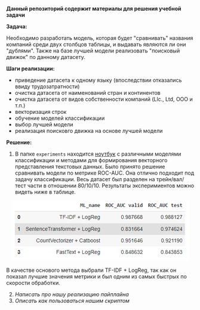 **Данный репозиторий содержит материалы для решения учебной задачи**


**Задача:**


Необходимо разработать модель, которая будет "сравнивать" названия компаний среди двух столбцов таблицы, и выдавать являются ли они "дублями". Также на базе лучшей модели реализовать "поисковый движок" по данному датасету.

**Шаги реализации:**

* приведение датасета к одному языку (впоследствии отказались ввиду трудозатратности)
* очистка датасета от наименований стран и континентов
* очистка датасета от видов собственности компаний (Llc., Ltd, ООО и т.п.)
* векторизация строк
* обучение моделей классификации
* выбор лучшей модели
* реализация поисковго движка на основе лучшей модели

**Решение:**
1. В папке `experiments` находится [ноутбук](./experiments/DL-case2_v2.1.ipynb) с различными моделями классификации и методами для формирования векторного представления текстовых данных. Было принято решение сравнивать модели по метрике ROC-AUC. Она отлично подходит под задачу классификации. Весь датасет был разделен на трейн/вал/тест части в отношении 80/10/10. Результаты эксперимиентов можно видеть ниже в таблице.

<p align="center"><img src="./saves/models.png"\></p>

В качестве основого метода выбрали TF-IDF + LogReg, так как он показал лучшие значения метрики и был одним из самых быстрых по скорости обработки.

2. *Написать про нашу реализацию пайплайна*
3. *Описать как пользоваться нашим скриптом*
